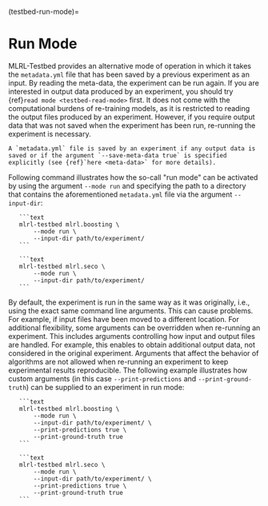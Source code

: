 (testbed-run-mode)=

# Run Mode

MLRL-Testbed provides an alternative mode of operation in which it takes the `metadata.yml` file that has been saved by a previous experiment as an input. By reading the meta-data, the experiment can be run again. If you are interested in output data produced by an experiment, you should try {ref}`read mode <testbed-read-mode>` first. It does not come with the computational burdens of re-training models, as it is restricted to reading the output files produced by an experiment. However, if you require output data that was not saved when the experiment has been run, re-running the experiment is necessary.

```{note}
A `metadata.yml` file is saved by an experiment if any output data is saved or if the argument `--save-meta-data true` is specified explicitly (see {ref}`here <meta-data>` for more details).
```

Following command illustrates how the so-call "run mode" can be activated by using the argument `--mode run` and specifying the path to a directory that contains the aforementioned `metadata.yml` file via the argument `--input-dir`:

````{tab} BOOMER
   ```text
   mlrl-testbed mlrl.boosting \
       --mode run \
       --input-dir path/to/experiment/
   ```
````

````{tab} SeCo
   ```text
   mlrl-testbed mlrl.seco \
       --mode run \
       --input-dir path/to/experiment/
   ```
````

By default, the experiment is run in the same way as it was originally, i.e., using the exact same command line arguments. This can cause problems. For example, if input files have been moved to a different location. For additional flexibility, some arguments can be overridden when re-running an experiment. This includes arguments controlling how input and output files are handled. For example, this enables to obtain additional output data, not considered in the original experiment. Arguments that affect the behavior of algorithms are not allowed when re-running an experiment to keep experimental results reproducible. The following example illustrates how custom arguments (in this case `--print-predictions` and `--print-ground-truth`) can be supplied to an experiment in run mode:

````{tab} BOOMER
   ```text
   mlrl-testbed mlrl.boosting \
       --mode run \
       --input-dir path/to/experiment/ \
       --print-predictions true \
       --print-ground-truth true
   ```
````

````{tab} SeCo
   ```text
   mlrl-testbed mlrl.seco \
       --mode run \
       --input-dir path/to/experiment/ \
       --print-predictions true \
       --print-ground-truth true
   ```
````
